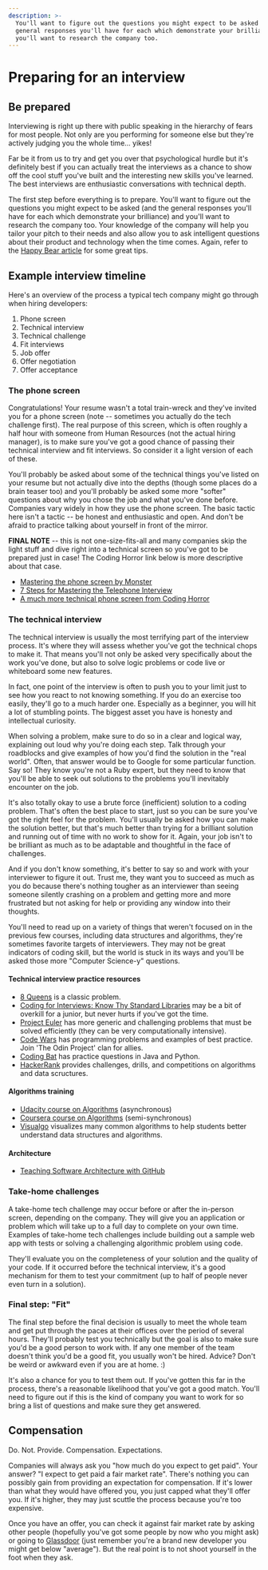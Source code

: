 ```yaml
---
description: >-
  You'll want to figure out the questions you might expect to be asked (and the
  general responses you'll have for each which demonstrate your brilliance) and
  you'll want to research the company too.
---
```


# Preparing for an interview

## Be prepared

Interviewing is right up there with public speaking in the hierarchy of fears for most people. Not only are you performing for someone else but they're actively judging you the whole time... yikes!

Far be it from us to try and get you over that psychological hurdle but it's definitely best if you can actually treat the interviews as a chance to show off the cool stuff you've built and the interesting new skills you've learned. The best interviews are enthusiastic conversations with technical depth.

The first step before everything is to prepare. You'll want to figure out the questions you might expect to be asked \(and the general responses you'll have for each which demonstrate your brilliance\) and you'll want to research the company too. Your knowledge of the company will help you tailor your pitch to their needs and also allow you to ask intelligent questions about their product and technology when the time comes. Again, refer to the [Happy Bear article](http://web.archive.org/web/20160925155912/http://www.happybearsoftware.com/how-to-get-a-programmer-job.html) for some great tips.

## Example interview timeline

Here's an overview of the process a typical tech company might go through when hiring developers:

1. Phone screen
2. Technical interview
3. Technical challenge
4. Fit interviews
5. Job offer
6. Offer negotiation
7. Offer acceptance

### The phone screen

Congratulations! Your resume wasn't a total train-wreck and they've invited you for a phone screen \(note -- sometimes you actually do the tech challenge first\). The real purpose of this screen, which is often roughly a half hour with someone from Human Resources \(not the actual hiring manager\), is to make sure you've got a good chance of passing their technical interview and fit interviews. So consider it a light version of each of these.

You'll probably be asked about some of the technical things you've listed on your resume but not actually dive into the depths \(though some places do a brain teaser too\) and you'll probably be asked some more "softer" questions about why you chose the job and what you've done before. Companies vary widely in how they use the phone screen. The basic tactic here isn't a tactic -- be honest and enthusiastic and open. And don't be afraid to practice talking about yourself in front of the mirror.

**FINAL NOTE** -- this is not one-size-fits-all and many companies skip the light stuff and dive right into a technical screen so you've got to be prepared just in case! The Coding Horror link below is more descriptive about that case.

* [Mastering the phone screen by Monster](http://career-advice.monster.com/job-interview/interview-preparation/mastering-the-phone-interview/article.aspx)
* [7 Steps for Mastering the Telephone Interview](http://dorigan.com/how-to-interview/mastering-telephone-interview/)
* [A much more technical phone screen from Coding Horror](http://www.codinghorror.com/blog/2008/01/getting-the-interview-phone-screen-right.html)

### The technical interview

The technical interview is usually the most terrifying part of the interview process. It's where they will assess whether you've got the technical chops to make it. That means you'll not only be asked very specifically about the work you've done, but also to solve logic problems or code live or whiteboard some new features.

In fact, one point of the interview is often to push you to your limit just to see how you react to not knowing something. If you do an exercise too easily, they'll go to a much harder one. Especially as a beginner, you will hit a lot of stumbling points. The biggest asset you have is honesty and intellectual curiosity.

When solving a problem, make sure to do so in a clear and logical way, explaining out loud why you're doing each step. Talk through your roadblocks and give examples of how you'd find the solution in the "real world". Often, that answer would be to Google for some particular function. Say so! They know you're not a Ruby expert, but they need to know that you'll be able to seek out solutions to the problems you'll inevitably encounter on the job.

It's also totally okay to use a brute force \(inefficient\) solution to a coding problem. That's often the best place to start, just so you can be sure you've got the right feel for the problem. You'll usually be asked how you can make the solution better, but that's much better than trying for a brilliant solution and running out of time with no work to show for it. Again, your job isn't to be brilliant as much as to be adaptable and thoughtful in the face of challenges.

And if you don't know something, it's better to say so and work with your interviewer to figure it out. Trust me, they want you to succeed as much as you do because there's nothing tougher as an interviewer than seeing someone silently crashing on a problem and getting more and more frustrated but not asking for help or providing any window into their thoughts.

You'll need to read up on a variety of things that weren't focused on in the previous few courses, including data structures and algorithms, they're sometimes favorite targets of interviewers. They may not be great indicators of coding skill, but the world is stuck in its ways and you'll be asked those more "Computer Science-y" questions.

#### Technical interview practice resources

* [8 Queens](http://jetheis.com/blog/2013/12/01/programming-interview-question-eight-queens/) is a classic problem.
* [Coding for Interviews: Know Thy Standard Libraries](http://blog.codingforinterviews.com/reading-code-standard-libraries/) may be a bit of overkill for a junior, but never hurts if you've got the time.
* [Project Euler](http://projecteuler.net/) has more generic and challenging problems that must be solved efficiently \(they can be very computationally intensive\).
* [Code Wars](https://www.codewars.com) has programming problems and examples of best practice. Join 'The Odin Project' clan for allies.
* [Coding Bat](http://codingbat.com/) has practice questions in Java and Python.
* [HackerRank](https://www.hackerrank.com/) provides challenges, drills, and competitions on algorithms and data scructures. 

#### Algorithms training

* [Udacity course on Algorithms](https://www.udacity.com/course/intro-to-algorithms--cs215) \(asynchronous\)
* [Coursera course on Algorithms](https://www.coursera.org/course/algo) \(semi-synchronous\)
* [Visualgo](https://visualgo.net/) visualizes many common algorithms to help students better understand data structures and algorithms.

#### Architecture

* [Teaching Software Architecture with GitHub](http://avandeursen.com/2013/12/30/teaching-software-architecture-with-github/)

### Take-home challenges

A take-home tech challenge may occur before or after the in-person screen, depending on the company. They will give you an application or problem which will take up to a full day to complete on your own time. Examples of take-home tech challenges include building out a sample web app with tests or solving a challenging algorithmic problem using code.

They'll evaluate you on the completeness of your solution and the quality of your code. If it occurred before the technical interview, it's a good mechanism for them to test your commitment \(up to half of people never even turn in a solution\).

### Final step: "Fit"

The final step before the final decision is usually to meet the whole team and get put through the paces at their offices over the period of several hours. They'll probably test you technically but the goal is also to make sure you'd be a good person to work with. If any one member of the team doesn't think you'd be a good fit, you usually won't be hired. Advice? Don't be weird or awkward even if you are at home. :\)

It's also a chance for you to test them out. If you've gotten this far in the process, there's a reasonable likelihood that you've got a good match. You'll need to figure out if this is the kind of company you want to work for so bring a list of questions and make sure they get answered.

## Compensation

Do. Not. Provide. Compensation. Expectations.

Companies will always ask you "how much do you expect to get paid". Your answer? "I expect to get paid a fair market rate". There's nothing you can possibly gain from providing an expectation for compensation. If it's lower than what they would have offered you, you just capped what they'll offer you. If it's higher, they may just scuttle the process because you're too expensive.

Once you have an offer, you can check it against fair market rate by asking other people \(hopefully you've got some people by now who you might ask\) or going to [Glassdoor](http://glassdoor.com) \(just remember you're a brand new developer you might get below "average"\). But the real point is to not shoot yourself in the foot when they ask.

